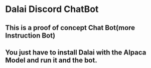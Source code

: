 # Dalai Discord ChatBot

## This is a proof of concept Chat Bot(more Instruction Bot)

## You just have to install Dalai with the Alpaca Model and run it and the bot.
